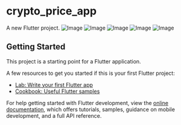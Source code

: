 # crypto_price_app

A new Flutter project.
![Image](https://github.com/user-attachments/assets/19c78e7b-da23-4cd0-ae03-0b38282807b5)
![Image](https://github.com/user-attachments/assets/8e0cfa69-fb48-49dd-a650-2000403411c5)
![Image](https://github.com/user-attachments/assets/6fbb9445-c93b-406a-95f8-0e7495c82223)
![Image](https://github.com/user-attachments/assets/15cbdddb-3bdb-440e-b553-920b5d18e131)
![Image](https://github.com/user-attachments/assets/b1a92f2b-b675-4f37-9d44-60145ae9f682)

## Getting Started

This project is a starting point for a Flutter application.

A few resources to get you started if this is your first Flutter project:

- [Lab: Write your first Flutter app](https://docs.flutter.dev/get-started/codelab)
- [Cookbook: Useful Flutter samples](https://docs.flutter.dev/cookbook)

For help getting started with Flutter development, view the
[online documentation](https://docs.flutter.dev/), which offers tutorials,
samples, guidance on mobile development, and a full API reference.
